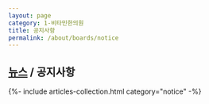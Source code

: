 ```yaml
---
layout: page
category: 1-비타민한의원
title: 공지사항
permalink: /about/boards/notice
---
```


<h2>
  <a href="{{ page.dir }}news">뉴스</a> / <strong>공지사항</strong>
</h2>

{%- include articles-collection.html category="notice" -%}
